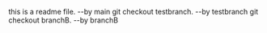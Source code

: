 this is a readme file.   --by main
git checkout testbranch. --by testbranch
git checkout branchB. --by branchB
